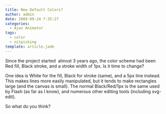 ```yaml
---
title: New Default Colors?
author: admin
date: 2009-09-24 7:35:27
categories:
  - Ajax Animator
tags: 
  - color
  - nitpicking
template: article.jade
---
```


Since the project started  almost 3 years ago, the color scheme had been Red fill, Black stroke, and a stroke width of 1px. Is it time to change?

One idea is White for the fill, Black for stroke (same), and a 5px line instead. This makes lines more easily manipulated, but it tends to make rectangles large (and the canvas is small). The normal Black/Red/1px is the same used by Flash (as far as I know), and numerous other editing tools (including svg-edit).

So what do you think?
